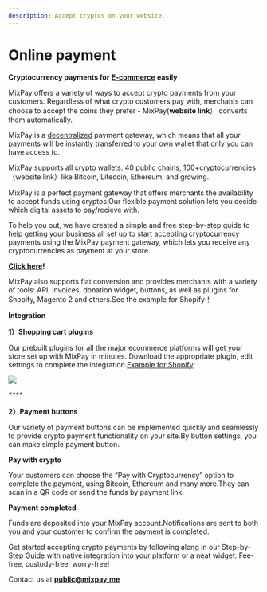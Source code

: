 ```yaml
---
description: Accept cryptos on your website.
---
```


# Online payment

**Cryptocurrency payments for** [**E-commerce**](https://en.wikipedia.org/wiki/E-commerce) **easily**

MixPay offers a variety of ways to accept crypto payments from your customers. Regardless of what crypto customers pay with, merchants can choose to accept the coins they prefer - MixPay(**website link**） converts them automatically.

MixPay is a [decentralized](https://www.investopedia.com/terms/b/blockchain.asp#toc-blockchain-decentralization) payment gateway, which means that all your payments will be instantly transferred to your own wallet that only you can have access to.

MixPay supports all crypto wallets.,40 public chains, 100+cryptocurrencies（website link）like Bitcoin, Litecoin, Ethereum, and growing.

MixPay is a perfect payment gateway that offers merchants the availability to accept funds using cryptos.Our flexible payment solution lets you decide which digital assets to pay/recieve with.

To help you out, we have created a simple and free step-by-step guide to help getting your business all set up to start accepting cryptocurrency payments using the MixPay payment gateway, which lets you receive any cryptocurrencies as payment at your store.

[**Click here**](https://developers.mixpay.me/docs/started/getting\_started)**!**

MixPay also supports fiat conversion and provides merchants with a variety of tools: API, invoices, donation widget, buttons, as well as plugins for Shopify, Magento 2 and others.See the example for Shopify！

**Integration**

**1）Shopping cart plugins**

Our prebuilt plugins for all the major ecommerce platforms will get your store set up with MixPay in minutes. Download the appropriate plugin, edit settings to complete the integration.[Example for Shopify](example-for-shopify.md):

![](https://s2.loli.net/2022/02/09/KQeHrSpdiA8FnRU.png)

_****_

**2）Payment buttons**

Our variety of payment buttons can be implemented quickly and seamlessly to provide crypto payment functionality on your site.By button settings, you can make simple payment button.

**Pay with crypto**

Your customers can choose the “Pay with Cryptocurrency” option to complete the payment, using Bitcoin, Ethereum and many more.They can scan in a QR code or send the funds by payment link.

**Payment completed**

Funds are deposited into your MixPay account.Notifications are sent to both you and your customer to confirm the payment is completed.

Get started accepting crypto payments by following along in our Step-by-Step [Guide](https://developers.mixpay.me/docs/introduction) with native integration into your platform or a neat widget: Fee-free, custody-free, worry-free!

Contact us at **public@mixpay.me**
